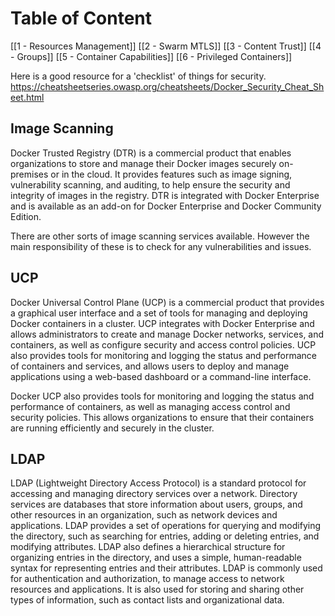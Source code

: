 # Table of Content
[[1 - Resources Management]]
[[2 - Swarm MTLS]]
[[3 - Content Trust]]
[[4 - Groups]]
[[5 - Container Capabilities]]
[[6 - Privileged Containers]]

Here is a good resource for a 'checklist' of things for security.
https://cheatsheetseries.owasp.org/cheatsheets/Docker_Security_Cheat_Sheet.html

## Image Scanning

Docker Trusted Registry (DTR) is a commercial product that enables organizations to store and manage their Docker images securely on-premises or in the cloud. It provides features such as image signing, vulnerability scanning, and auditing, to help ensure the security and integrity of images in the registry. DTR is integrated with Docker Enterprise and is available as an add-on for Docker Enterprise and Docker Community Edition.

There are other sorts of image scanning services available. However the main responsibility of these is to check for any vulnerabilities and issues.

## UCP

Docker Universal Control Plane (UCP) is a commercial product that provides a graphical user interface and a set of tools for managing and deploying Docker containers in a cluster. UCP integrates with Docker Enterprise and allows administrators to create and manage Docker networks, services, and containers, as well as configure security and access control policies. UCP also provides tools for monitoring and logging the status and performance of containers and services, and allows users to deploy and manage applications using a web-based dashboard or a command-line interface.

Docker UCP also provides tools for monitoring and logging the status and performance of containers, as well as managing access control and security policies. This allows organizations to ensure that their containers are running efficiently and securely in the cluster.

## LDAP

LDAP (Lightweight Directory Access Protocol) is a standard protocol for accessing and managing directory services over a network. Directory services are databases that store information about users, groups, and other resources in an organization, such as network devices and applications. LDAP provides a set of operations for querying and modifying the directory, such as searching for entries, adding or deleting entries, and modifying attributes. LDAP also defines a hierarchical structure for organizing entries in the directory, and uses a simple, human-readable syntax for representing entries and their attributes. LDAP is commonly used for authentication and authorization, to manage access to network resources and applications. It is also used for storing and sharing other types of information, such as contact lists and organizational data.
